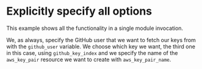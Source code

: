 # Explicitly specify all options

This example shows all the functionality in a single module invocation.

We, as always, specify the GitHub user that we want to fetch our keys from
with the `github_user` variable. We choose which key we want, the third one
in this case, using `github_key_index` and we specify the name of the
`aws_key_pair` resource we want to create with `aws_key_pair_name`.
